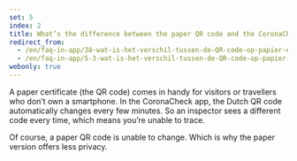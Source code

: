 ```yaml
---
set: 5
index: 2
title: What’s the difference between the paper QR code and the CoronaCheck app?
redirect_from: 
  - /en/faq-in-app/38-wat-is-het-verschil-tussen-de-QR-code-op-papier-en-in-de-CoronaCheck-app
  - /en/faq-in-app/5-3-wat-is-het-verschil-tussen-de-QR-code-op-papier-en-in-de-CoronaCheck-app
webonly: true
---
```

A paper certificate (the QR code) comes in handy for visitors or travellers who don’t own a smartphone. In the CoronaCheck app, the Dutch QR code automatically changes every few minutes. So an inspector sees a different code every time, which means you’re unable to trace.
 
Of course, a paper QR code is unable to change. Which is why the paper version offers less privacy.
